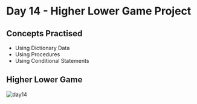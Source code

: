 # Day 14 - Higher Lower Game Project
## Concepts Practised
- Using Dictionary Data
- Using Procedures
- Using Conditional Statements
## Higher Lower Game
![day14](https://user-images.githubusercontent.com/98851253/154571535-6d8ab0e4-7960-4d9d-942d-18284ca5e6e1.gif)
